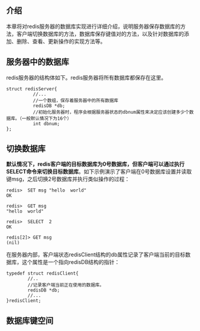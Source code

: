 ## 介绍
本章将对redis服务器的数据库实现进行详细介绍，说明服务器保存数据库的方法，客户端切换数据库的方法，数据库保存键值对的方法，以及针对数据库的添加、删除、查看、更新操作的实现方法等。  
## 服务器中的数据库  
redis服务器的结构体如下。redis服务器将所有数据库都保存在这里。  
```
struct redisServer{
          //...
          //一个数组，保存着服务器中的所有数据库
          redisDB *db;
          //初始化服务器时，程序会根据服务器状态的dbnum属性来决定应该创建多少个数据库。（一般默认情况下为16个）
          int dbnum;
};
```
## 切换数据库  
**默认情况下，redis客户端的目标数据库为0号数据库，但客户端可以通过执行SELECT命令来切换目标数据库**。如下示例演示了客户端在0号数据库设置并读取键msg，之后切换2号数据库并执行类似操作的过程：  
```
redis>  SET msg "hello  world"
OK

redis>  GET msg
"hello  world"

redis>  SELECT  2
OK

redis[2]> GET msg
(nil)
```
在服务器内部，客户端状态redisClient结构的db属性记录了客户端当前的目标数据库，这个属性是一个指向redisDB结构的指针：
```
typedef struct redisClient{
        //..
        //记录客户端当前正在使用的数据库。
        redisDB *db;
        //...
}redisClient;
```
## 数据库键空间  

